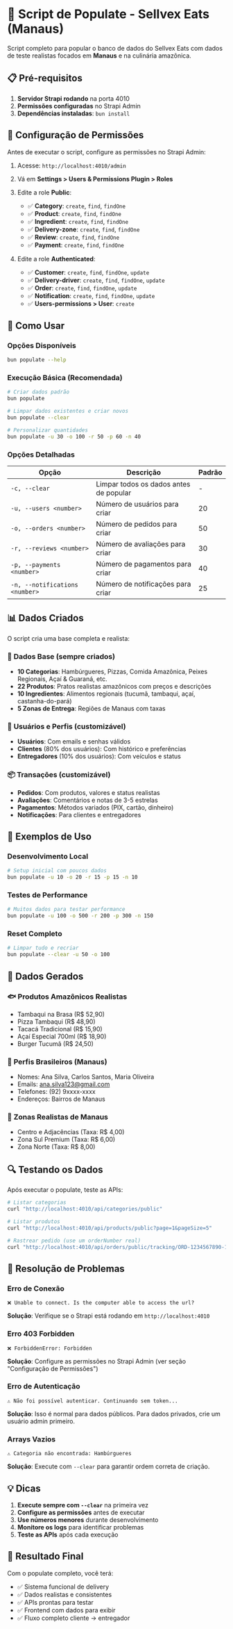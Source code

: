 # 🍕 Script de Populate - Sellvex Eats (Manaus)

Script completo para popular o banco de dados do Sellvex Eats com dados de teste realistas focados em **Manaus** e na culinária amazônica.

## 📋 Pré-requisitos

1. **Servidor Strapi rodando** na porta 4010
2. **Permissões configuradas** no Strapi Admin
3. **Dependências instaladas**: `bun install`

## 🔧 Configuração de Permissões

Antes de executar o script, configure as permissões no Strapi Admin:

1. Acesse: `http://localhost:4010/admin`
2. Vá em **Settings > Users & Permissions Plugin > Roles**
3. Edite a role **Public**:
   - ✅ **Category**: `create`, `find`, `findOne`
   - ✅ **Product**: `create`, `find`, `findOne`
   - ✅ **Ingredient**: `create`, `find`, `findOne`
   - ✅ **Delivery-zone**: `create`, `find`, `findOne`
   - ✅ **Review**: `create`, `find`, `findOne`
   - ✅ **Payment**: `create`, `find`, `findOne`

4. Edite a role **Authenticated**:
   - ✅ **Customer**: `create`, `find`, `findOne`, `update`
   - ✅ **Delivery-driver**: `create`, `find`, `findOne`, `update`
   - ✅ **Order**: `create`, `find`, `findOne`, `update`
   - ✅ **Notification**: `create`, `find`, `findOne`, `update`
   - ✅ **Users-permissions > User**: `create`

## 🚀 Como Usar

### Opções Disponíveis

```bash
bun populate --help
```

### Execução Básica (Recomendada)

```bash
# Criar dados padrão
bun populate

# Limpar dados existentes e criar novos
bun populate --clear

# Personalizar quantidades
bun populate -u 30 -o 100 -r 50 -p 60 -n 40
```

### Opções Detalhadas

| Opção | Descrição | Padrão |
|-------|-----------|--------|
| `-c, --clear` | Limpar todos os dados antes de popular | - |
| `-u, --users <number>` | Número de usuários para criar | 20 |
| `-o, --orders <number>` | Número de pedidos para criar | 50 |
| `-r, --reviews <number>` | Número de avaliações para criar | 30 |
| `-p, --payments <number>` | Número de pagamentos para criar | 40 |
| `-n, --notifications <number>` | Número de notificações para criar | 25 |

## 📊 Dados Criados

O script cria uma base completa e realista:

### 🏪 **Dados Base** (sempre criados)
- **10 Categorias**: Hambúrgueres, Pizzas, Comida Amazônica, Peixes Regionais, Açaí & Guaraná, etc.
- **22 Produtos**: Pratos realistas amazônicos com preços e descrições
- **10 Ingredientes**: Alimentos regionais (tucumã, tambaqui, açaí, castanha-do-pará)
- **5 Zonas de Entrega**: Regiões de Manaus com taxas

### 👥 **Usuários e Perfis** (customizável)
- **Usuários**: Com emails e senhas válidos
- **Clientes** (80% dos usuários): Com histórico e preferências
- **Entregadores** (10% dos usuários): Com veículos e status

### 📦 **Transações** (customizável)
- **Pedidos**: Com produtos, valores e status realistas
- **Avaliações**: Comentários e notas de 3-5 estrelas
- **Pagamentos**: Métodos variados (PIX, cartão, dinheiro)
- **Notificações**: Para clientes e entregadores

## 🎯 Exemplos de Uso

### Desenvolvimento Local
```bash
# Setup inicial com poucos dados
bun populate -u 10 -o 20 -r 15 -p 15 -n 10
```

### Testes de Performance
```bash
# Muitos dados para testar performance
bun populate -u 100 -o 500 -r 200 -p 300 -n 150
```

### Reset Completo
```bash
# Limpar tudo e recriar
bun populate --clear -u 50 -o 100
```

## 📝 Dados Gerados

### 🐟 **Produtos Amazônicos Realistas**
- Tambaqui na Brasa (R$ 52,90)
- Pizza Tambaqui (R$ 48,90)
- Tacacá Tradicional (R$ 15,90)
- Açaí Especial 700ml (R$ 18,90)
- Burger Tucumã (R$ 24,50)

### 👤 **Perfis Brasileiros (Manaus)**
- Nomes: Ana Silva, Carlos Santos, Maria Oliveira
- Emails: ana.silva123@gmail.com
- Telefones: (92) 9xxxx-xxxx
- Endereços: Bairros de Manaus

### 📍 **Zonas Realistas de Manaus**
- Centro e Adjacências (Taxa: R$ 4,00)
- Zona Sul Premium (Taxa: R$ 6,00)
- Zona Norte (Taxa: R$ 8,00)

## 🔍 Testando os Dados

Após executar o populate, teste as APIs:

```bash
# Listar categorias
curl "http://localhost:4010/api/categories/public"

# Listar produtos
curl "http://localhost:4010/api/products/public?page=1&pageSize=5"

# Rastrear pedido (use um orderNumber real)
curl "http://localhost:4010/api/orders/public/tracking/ORD-1234567890-1"
```

## 🐛 Resolução de Problemas

### Erro de Conexão
```
❌ Unable to connect. Is the computer able to access the url?
```
**Solução**: Verifique se o Strapi está rodando em `http://localhost:4010`

### Erro 403 Forbidden
```
❌ ForbiddenError: Forbidden
```
**Solução**: Configure as permissões no Strapi Admin (ver seção "Configuração de Permissões")

### Erro de Autenticação
```
⚠️ Não foi possível autenticar. Continuando sem token...
```
**Solução**: Isso é normal para dados públicos. Para dados privados, crie um usuário admin primeiro.

### Arrays Vazios
```
⚠️ Categoria não encontrada: Hambúrgueres
```
**Solução**: Execute com `--clear` para garantir ordem correta de criação.

## 💡 Dicas

1. **Execute sempre com `--clear`** na primeira vez
2. **Configure as permissões** antes de executar
3. **Use números menores** durante desenvolvimento
4. **Monitore os logs** para identificar problemas
5. **Teste as APIs** após cada execução

## 🎊 Resultado Final

Com o populate completo, você terá:
- ✅ Sistema funcional de delivery
- ✅ Dados realistas e consistentes
- ✅ APIs prontas para testar
- ✅ Frontend com dados para exibir
- ✅ Fluxo completo cliente → entregador
